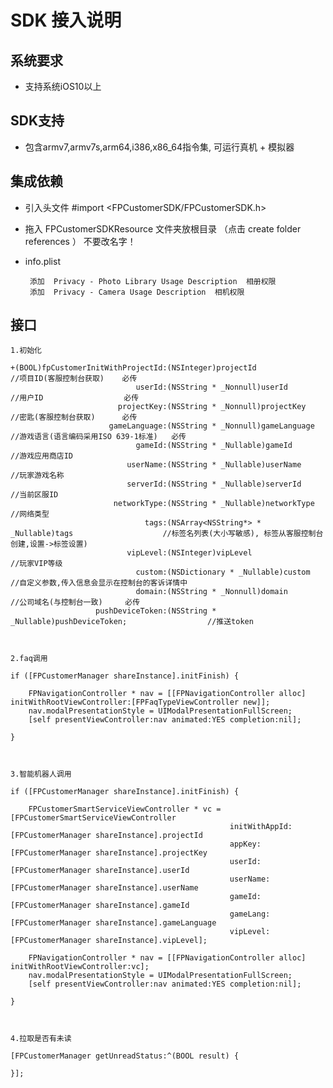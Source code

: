 SDK 接入说明
=
系统要求
-

   *  支持系统iOS10以上

SDK支持
-
   *  包含armv7,armv7s,arm64,i386,x86_64指令集, 可运行真机 + 模拟器 

集成依赖
-

   *  引入头文件 #import <FPCustomerSDK/FPCustomerSDK.h>
   
   *  拖入 FPCustomerSDKResource 文件夹放根目录 （点击 create folder references ） 不要改名字！
    
   *  info.plist 
   
           添加  Privacy - Photo Library Usage Description  相册权限       
           添加  Privacy - Camera Usage Description  相机权限
         
    
接口
-

    1.初始化

    +(BOOL)fpCustomerInitWithProjectId:(NSInteger)projectId                                    //项目ID(客服控制台获取)    必传
                                userId:(NSString * _Nonnull)userId                             //用户ID                  必传
                            projectKey:(NSString * _Nonnull)projectKey                         //密匙(客服控制台获取)      必传
                          gameLanguage:(NSString * _Nonnull)gameLanguage                       //游戏语言(语言编码采用ISO 639-1标准)   必传
                                gameId:(NSString * _Nullable)gameId                            //游戏应用商店ID
                              userName:(NSString * _Nullable)userName                          //玩家游戏名称
                              serverId:(NSString * _Nullable)serverId                          //当前区服ID
                           networkType:(NSString * _Nullable)networkType                       //网络类型
                                  tags:(NSArray<NSString*> * _Nullable)tags                    //标签名列表(大小写敏感), 标签从客服控制台创建,设置->标签设置)
                              vipLevel:(NSInteger)vipLevel                                     //玩家VIP等级
                                custom:(NSDictionary * _Nullable)custom                        //自定义参数,传入信息会显示在控制台的客诉详情中
                                domain:(NSString * _Nonnull)domain                             //公司域名(与控制台一致)     必传
                       pushDeviceToken:(NSString * _Nullable)pushDeviceToken;                  //推送token
            
            
            
    2.faq调用
                                   
    if ([FPCustomerManager shareInstance].initFinish) {
    
        FPNavigationController * nav = [[FPNavigationController alloc] initWithRootViewController:[FPFaqTypeViewController new]];
        nav.modalPresentationStyle = UIModalPresentationFullScreen;
        [self presentViewController:nav animated:YES completion:nil];
        
    }
    
    
    
    3.智能机器人调用

    if ([FPCustomerManager shareInstance].initFinish) {
    
        FPCustomerSmartServiceViewController * vc = [FPCustomerSmartServiceViewController
                                                     initWithAppId:[FPCustomerManager shareInstance].projectId
                                                     appKey:[FPCustomerManager shareInstance].projectKey
                                                     userId:[FPCustomerManager shareInstance].userId
                                                     userName:[FPCustomerManager shareInstance].userName
                                                     gameId:[FPCustomerManager shareInstance].gameId
                                                     gameLang:[FPCustomerManager shareInstance].gameLanguage
                                                     vipLevel:[FPCustomerManager shareInstance].vipLevel];
    
        FPNavigationController * nav = [[FPNavigationController alloc] initWithRootViewController:vc];
        nav.modalPresentationStyle = UIModalPresentationFullScreen;
        [self presentViewController:nav animated:YES completion:nil];
    
    }
    
   

    4.拉取是否有未读
    
    [FPCustomerManager getUnreadStatus:^(BOOL result) {
        
    }];

